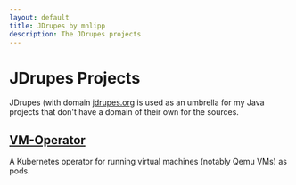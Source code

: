 ```yaml
---
layout: default
title: JDrupes by mnlipp
description: The JDrupes projects
---
```


# JDrupes Projects

JDrupes (with domain [jdrupes.org](https://jdrupes.org) is used as an umbrella for
my Java projects that don't have a domain of their own for the sources.

## [VM-Operator](vm-operator/)

A Kubernetes operator for running virtual machines (notably Qemu VMs) as pods.
